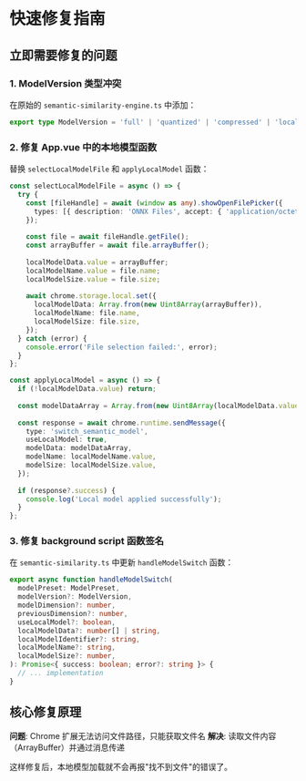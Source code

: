 # 快速修复指南

## 立即需要修复的问题

### 1. ModelVersion 类型冲突
在原始的 `semantic-similarity-engine.ts` 中添加：
```typescript
export type ModelVersion = 'full' | 'quantized' | 'compressed' | 'local';
```

### 2. 修复 App.vue 中的本地模型函数
替换 `selectLocalModelFile` 和 `applyLocalModel` 函数：

```typescript
const selectLocalModelFile = async () => {
  try {
    const [fileHandle] = await (window as any).showOpenFilePicker({
      types: [{ description: 'ONNX Files', accept: { 'application/octet-stream': ['.onnx'] } }]
    });
    
    const file = await fileHandle.getFile();
    const arrayBuffer = await file.arrayBuffer();
    
    localModelData.value = arrayBuffer;
    localModelName.value = file.name;
    localModelSize.value = file.size;
    
    await chrome.storage.local.set({
      localModelData: Array.from(new Uint8Array(arrayBuffer)),
      localModelName: file.name,
      localModelSize: file.size,
    });
  } catch (error) {
    console.error('File selection failed:', error);
  }
};

const applyLocalModel = async () => {
  if (!localModelData.value) return;
  
  const modelDataArray = Array.from(new Uint8Array(localModelData.value));
  
  const response = await chrome.runtime.sendMessage({
    type: 'switch_semantic_model',
    useLocalModel: true,
    modelData: modelDataArray,
    modelName: localModelName.value,
    modelSize: localModelSize.value,
  });
  
  if (response?.success) {
    console.log('Local model applied successfully');
  }
};
```

### 3. 修复 background script 函数签名
在 `semantic-similarity.ts` 中更新 `handleModelSwitch` 函数：

```typescript
export async function handleModelSwitch(
  modelPreset: ModelPreset,
  modelVersion?: ModelVersion,
  modelDimension?: number,
  previousDimension?: number,
  useLocalModel?: boolean,
  localModelData?: number[] | string,
  localModelIdentifier?: string,
  localModelName?: string,
  localModelSize?: number,
): Promise<{ success: boolean; error?: string }> {
  // ... implementation
}
```

## 核心修复原理

**问题**: Chrome 扩展无法访问文件路径，只能获取文件名
**解决**: 读取文件内容（ArrayBuffer）并通过消息传递

这样修复后，本地模型加载就不会再报"找不到文件"的错误了。